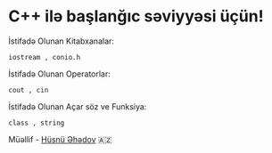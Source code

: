 # C++ ilə başlanğıc səviyyəsi üçün!

İstifadə Olunan Kitabxanalar:
~~~
iostream , conio.h
~~~
İstifadə Olunan Operatorlar:
~~~
cout , cin
~~~
İstifadə Olunan Açar söz ve Funksiya:
~~~ 
class , string
~~~
 Müəllif - [Hüsnü Əhədov](https://t.me/@husnuehedov) 🇦🇿

